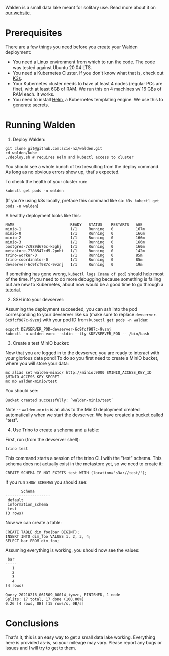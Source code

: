 Walden is a small data lake meant for solitary use. Read more about it
on [our website](https://scie.nz/walden).

# Prerequisites

There are a few things you need before you create your Walden deployment:

- You need a Linux environment from which to run the code. The code was
  tested against Ubuntu 20.04 LTS.
- You need a Kubernetes Cluster. If you don't know what that is, check out
  [K3s](https://k3s.io/).
- Your Kubernetes cluster needs to have at least 4 nodes (regular PCs are
  fine), with at least 6GB of RAM. We run this on 4 machines w/ 16 GBs of
  RAM each. It works.
- You need to install [Helm](https://helm.sh/docs/intro/quickstart/), a
  Kubernetes templating engine. We use this to generate secrets.

# Running Walden

1. Deploy Walden:
```
git clone git@github.com:scie-nz/walden.git
cd walden/kube
./deploy.sh # requires Helm and kubectl access to cluster
```

You should see a whole bunch of text resulting from the deploy command. As
long as no obvious errors show up, that's expected.

To check the health of your cluster run:
```
kubectl get pods -n walden
```

(If you're using k3s locally, preface this command like so:
 `k3s kubectl get pods -n walden`)

A healthy deployment looks like this:

```
NAME                         READY   STATUS    RESTARTS   AGE
minio-1                      1/1     Running   0          167m
minio-0                      1/1     Running   0          166m
minio-2                      1/1     Running   0          166m
minio-3                      1/1     Running   0          166m
postgres-7c989d676c-k5ghj    1/1     Running   0          160m
metastore-7786547cd5-2pnht   1/1     Running   0          142m
trino-worker-0               1/1     Running   0          85m
trino-coordinator-0          1/1     Running   0          85m
devserver-6c9fcf987c-9vznj   1/1     Running   0          19m
```

If something has gone wrong, `kubectl logs [name of pod]` should help
most of the time. If you need to do more debugging because something is failing
but are new to Kubernetes, about now would be a good time to go through
a [tutorial](https://kubernetes.io/docs/tutorials/kubernetes-basics/).

2. SSH into your devserver:

Assuming the deployment succeeded, you can ssh into the pod corresponding to
your devserver like so (make sure to replace `devserver-6c9fcf987c-9vznj`
with your pod ID from `kubectl get pods -n walden`:
```
export DEVSERVER_POD=devserver-6c9fcf987c-9vznj
kubectl -n walden exec --stdin --tty $DEVSERVER_POD -- /bin/bash
```

3. Create a test MinIO bucket:

Now that you are logged in to the devserver, you are ready to interact with
your glorious data pond! To do so you first need to create a MinIO bucket,
where you will store your data:
```
mc alias set walden-minio/ http://minio:9000 $MINIO_ACCESS_KEY_ID $MINIO_ACCESS_KEY_SECRET
mc mb walden-minio/test
```

You should see:
```
Bucket created successfully: `walden-minio/test`
```

Note -- `walden-minio` is an alias to the MinIO deployment created
automatically when we start the devserver. We have created a
bucket called "test".

4. Use Trino to create a schema and a table:

First, run (from the devserver shell):
```
trino test
```

This command starts a session of the trino CLI with the "test" schema. This
schema does not actually exist in the metastore yet, so we need to create it:
```
CREATE SCHEMA IF NOT EXISTS test WITH (location='s3a://test/');
```

If you run `SHOW SCHEMAS` you should see:
```
       Schema
--------------------
 default
 information_schema
 test
(3 rows)
```

Now we can create a table:
```
CREATE TABLE dim_foo(bar BIGINT);
INSERT INTO dim_foo VALUES 1, 2, 3, 4;
SELECT bar FROM dim_foo;
```

Assuming everything is working, you should now see the values:
```
 bar
-----
   1
   2
   3
   4
(4 rows)

Query 20210216_061509_00014_iymzc, FINISHED, 1 node
Splits: 17 total, 17 done (100.00%)
0.26 [4 rows, 0B] [15 rows/s, 0B/s]
```

# Conclusions

That's it, this is an easy way to get a small data lake working. Everything
here is provided as-is, so your mileage may vary. Please report any bugs or
issues and I will try to get to them.
